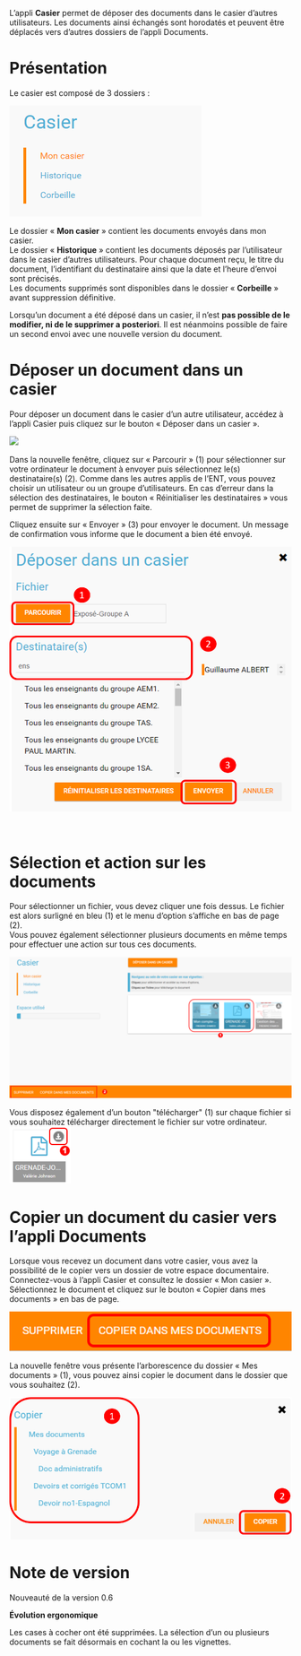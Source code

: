 L’appli **Casier** permet de déposer des documents dans le casier d’autres utilisateurs. Les documents ainsi échangés sont horodatés et peuvent être déplacés vers d’autres dossiers de l’appli Documents.

Présentation
============

Le casier est composé de 3 dossiers :

![](.gitbook/assets/Casier.png)

Le dossier « **Mon casier** » contient les documents envoyés dans mon casier.  
Le dossier « **Historique** » contient les documents déposés par l’utilisateur dans le casier d’autres utilisateurs. Pour chaque document reçu, le titre du document, l’identifiant du destinataire ainsi que la date et l’heure d’envoi sont précisés.  
Les documents supprimés sont disponibles dans le dossier « **Corbeille** » avant suppression définitive.

Lorsqu’un document a été déposé dans un casier, il n’est **pas possible de le modifier, ni de le supprimer a posteriori**. Il est néanmoins possible de faire un second envoi avec une nouvelle version du document.

Déposer un document dans un casier
==================================

Pour déposer un document dans le casier d’un autre utilisateur, accédez à l’appli Casier puis cliquez sur le bouton « Déposer dans un casier ».

![](.gitbook/assets/rack-déposer-casier.png)

Dans la nouvelle fenêtre, cliquez sur « Parcourir » (1) pour sélectionner sur votre ordinateur le document à envoyer puis sélectionnez le(s) destinataire(s) (2). Comme dans les autres applis de l’ENT, vous pouvez choisir un utilisateur ou un groupe d’utilisateurs. En cas d’erreur dans la sélection des destinataires, le bouton « Réinitialiser les destinataires » vous permet de supprimer la sélection faite.

Cliquez ensuite sur « Envoyer » (3) pour envoyer le document. Un message de confirmation vous informe que le document a bien été envoyé.

![](.gitbook/assets/Casier3.png)

 

Sélection et action sur les documents
=====================================

Pour sélectionner un fichier, vous devez cliquer une fois dessus. Le fichier est alors surligné en bleu (1) et le menu d’option s’affiche en bas de page (2).  
Vous pouvez également sélectionner plusieurs documents en même temps pour effectuer une action sur tous ces documents.

![](.gitbook/assets/rack-tous-sélectionnés2-1024x512.png)

Vous disposez également d’un bouton "télécharger" (1) sur chaque fichier si vous souhaitez télécharger directement le fichier sur votre ordinateur.  
![](.gitbook/assets/rack-bouton-télécharger2.png)

Copier un document du casier vers l’appli Documents
===================================================

Lorsque vous recevez un document dans votre casier, vous avez la possibilité de le copier vers un dossier de votre espace documentaire.  
Connectez-vous à l’appli Casier et consultez le dossier « Mon casier ». Sélectionnez le document et cliquez sur le bouton « Copier dans mes documents » en bas de page.

![](.gitbook/assets/Casier4.png)

La nouvelle fenêtre vous présente l’arborescence du dossier « Mes documents » (1), vous pouvez ainsi copier le document dans le dossier que vous souhaitez (2).

![](.gitbook/assets/Casier5.png)

Note de version
===============

Nouveauté de la version 0.6

**Évolution ergonomique**

Les cases à cocher ont été supprimées. La sélection d’un ou plusieurs documents se fait désormais en cochant la ou les vignettes.

